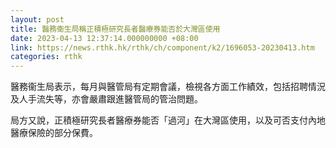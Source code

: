 ```yaml
---
layout: post
title: 醫務衞生局稱正積極研究長者醫療券能否於大灣區使用
date: 2023-04-13 12:37:14.000000000 +08:00
link: https://news.rthk.hk/rthk/ch/component/k2/1696053-20230413.htm
categories: rthk
---
```


醫務衞生局表示，每月與醫管局有定期會議，檢視各方面工作績效，包括招聘情況及人手流失等，亦會嚴肅跟進醫管局的管治問題。

局方又說，正積極研究長者醫療券能否「過河」在大灣區使用，以及可否支付內地醫療保險的部分保費。

